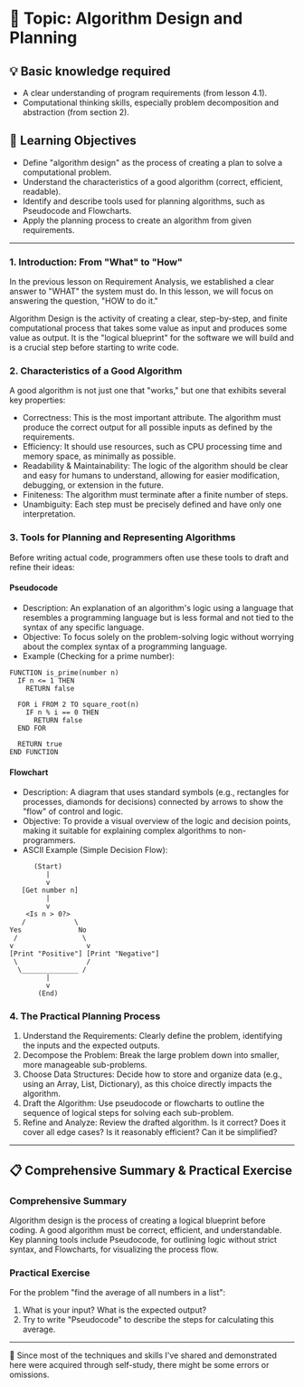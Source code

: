 # 📖 Topic: Algorithm Design and Planning

## 💡 Basic knowledge required

- A clear understanding of program requirements (from lesson 4.1).
- Computational thinking skills, especially problem decomposition and abstraction (from section 2).

## 🎯 Learning Objectives

- Define "algorithm design" as the process of creating a plan to solve a computational problem.
- Understand the characteristics of a good algorithm (correct, efficient, readable).
- Identify and describe tools used for planning algorithms, such as Pseudocode and Flowcharts.
- Apply the planning process to create an algorithm from given requirements.

---

### 1. Introduction: From "What" to "How"

In the previous lesson on Requirement Analysis, we established a clear answer to "WHAT" the system must do. In this lesson, we will focus on answering the question, "HOW to do it."

Algorithm Design is the activity of creating a clear, step-by-step, and finite computational process that takes some value as input and produces some value as output. It is the "logical blueprint" for the software we will build and is a crucial step before starting to write code.

### 2. Characteristics of a Good Algorithm

A good algorithm is not just one that "works," but one that exhibits several key properties:

- Correctness: This is the most important attribute. The algorithm must produce the correct output for all possible inputs as defined by the requirements.
- Efficiency: It should use resources, such as CPU processing time and memory space, as minimally as possible.
- Readability & Maintainability: The logic of the algorithm should be clear and easy for humans to understand, allowing for easier modification, debugging, or extension in the future.
- Finiteness: The algorithm must terminate after a finite number of steps.
- Unambiguity: Each step must be precisely defined and have only one interpretation.

### 3. Tools for Planning and Representing Algorithms

Before writing actual code, programmers often use these tools to draft and refine their ideas:

#### Pseudocode

- Description: An explanation of an algorithm's logic using a language that resembles a programming language but is less formal and not tied to the syntax of any specific language.
- Objective: To focus solely on the problem-solving logic without worrying about the complex syntax of a programming language.
- Example (Checking for a prime number):
```
FUNCTION is_prime(number n)
  IF n <= 1 THEN
    RETURN false

  FOR i FROM 2 TO square_root(n)
    IF n % i == 0 THEN
      RETURN false
  END FOR

  RETURN true
END FUNCTION
```

#### Flowchart

- Description: A diagram that uses standard symbols (e.g., rectangles for processes, diamonds for decisions) connected by arrows to show the "flow" of control and logic.
- Objective: To provide a visual overview of the logic and decision points, making it suitable for explaining complex algorithms to non-programmers.
- ASCII Example (Simple Decision Flow):
```
      (Start)
         |
         v
   [Get number n]
         |
         v
    <Is n > 0?>
   /            \
Yes              No
 /                \
v                  v
[Print "Positive"] [Print "Negative"]
 \                 /
  \______________ /
         |
         v
       (End)
```

### 4. The Practical Planning Process

1.  Understand the Requirements: Clearly define the problem, identifying the inputs and the expected outputs.
2.  Decompose the Problem: Break the large problem down into smaller, more manageable sub-problems.
3.  Choose Data Structures: Decide how to store and organize data (e.g., using an Array, List, Dictionary), as this choice directly impacts the algorithm.
4.  Draft the Algorithm: Use pseudocode or flowcharts to outline the sequence of logical steps for solving each sub-problem.
5.  Refine and Analyze: Review the drafted algorithm. Is it correct? Does it cover all edge cases? Is it reasonably efficient? Can it be simplified?

---

## 📋 Comprehensive Summary & Practical Exercise

### Comprehensive Summary

Algorithm design is the process of creating a logical blueprint before coding. A good algorithm must be correct, efficient, and understandable. Key planning tools include Pseudocode, for outlining logic without strict syntax, and Flowcharts, for visualizing the process flow.

### Practical Exercise

For the problem "find the average of all numbers in a list":
1.  What is your input? What is the expected output?
2.  Try to write "Pseudocode" to describe the steps for calculating this average.

---

📍 Since most of the techniques and skills I've shared and demonstrated here were acquired through self-study, there might be some errors or omissions.

